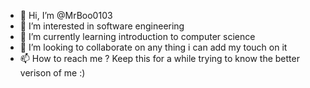 - 👋 Hi, I’m @MrBoo0103
- 👀 I’m interested in software engineering
- 🌱 I’m currently learning introduction to computer science
- 💞️ I’m looking to collaborate on any thing i can add my touch on it 
- 📫 How to reach me ? Keep this for a while trying to know the better verison of me :) 

<!---
MrBoo0103/MrBoo0103 is a ✨ special ✨ repository because its `README.md` (this file) appears on your GitHub profile.
You can click the Preview link to take a look at your changes.
--->
